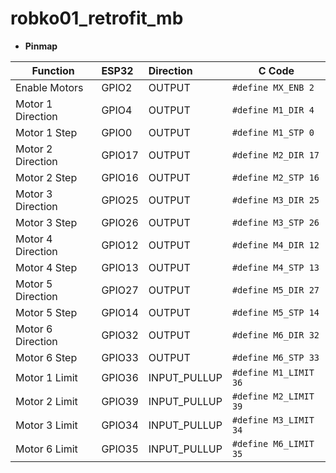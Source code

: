# robko01_retrofit_mb

 - **Pinmap**

| Function | ESP32 | Direction | C Code |
|----------|:-------------|:------|----|
| Enable Motors | GPIO2 | OUTPUT | ```#define MX_ENB 2```|
| Motor 1 Direction | GPIO4 | OUTPUT | ```#define M1_DIR 4```|
| Motor 1 Step | GPIO0 | OUTPUT | ```#define M1_STP 0```|
| Motor 2 Direction | GPIO17 | OUTPUT | ```#define M2_DIR 17```|
| Motor 2 Step | GPIO16 | OUTPUT | ```#define M2_STP 16```|
| Motor 3 Direction | GPIO25 | OUTPUT | ```#define M3_DIR 25```|
| Motor 3 Step | GPIO26 | OUTPUT | ```#define M3_STP 26```|
| Motor 4 Direction | GPIO12 | OUTPUT | ```#define M4_DIR 12```|
| Motor 4 Step | GPIO13 | OUTPUT | ```#define M4_STP 13```|
| Motor 5 Direction | GPIO27 | OUTPUT | ```#define M5_DIR 27```|
| Motor 5 Step | GPIO14 | OUTPUT | ```#define M5_STP 14```|
| Motor 6 Direction | GPIO32 | OUTPUT | ```#define M6_DIR 32```|
| Motor 6 Step | GPIO33 | OUTPUT | ```#define M6_STP 33```|
| Motor 1 Limit | GPIO36 | INPUT_PULLUP | ```#define M1_LIMIT 36```|
| Motor 2 Limit | GPIO39 | INPUT_PULLUP | ```#define M2_LIMIT 39```|
| Motor 3 Limit | GPIO34 | INPUT_PULLUP | ```#define M3_LIMIT 34```|
| Motor 6 Limit | GPIO35 | INPUT_PULLUP | ```#define M6_LIMIT 35```|

